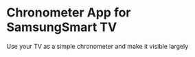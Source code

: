 Chronometer App for SamsungSmart TV
============

Use your TV as a simple chronometer and make it visible largely
